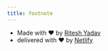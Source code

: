 ```yaml
---
title: footnote
---
```


* Made with ❤️ by [Ritesh Yadav](https://letscookandroid.netlify.com)
* delivered with ❤️ by [Netlify](https://www.netlify.com/)

